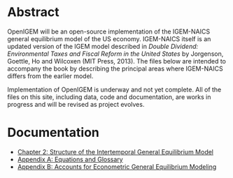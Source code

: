 # Abstract

OpenIGEM will be an open-source implementation of the IGEM-NAICS general 
equilibrium model of the US economy. IGEM-NAICS itself is an updated version of 
the IGEM model described in _Double Dividend: Environmental Taxes and 
Fiscal Reform in the United States_ by Jorgenson, Goettle, Ho and Wilcoxen 
(MIT Press, 2013). The files below are intended to accompany the book by 
describing the principal areas where IGEM-NAICS differs from the earlier model.

Implementation of OpenIGEM is underway and not yet complete. All of the 
files on this site, including data, code and documentation, are works in 
progress and will be revised as project evolves.

# Documentation

+ [Chapter 2: Structure of the Intertemporal General Equilibrium Model](IGEMN_chap2.pdf)
+ [Appendix A: Equations and Glossary](AppendixA.pdf)
+ [Appendix B: Accounts for Econometric General Equilibrium Modeling](AppendixB.pdf)
